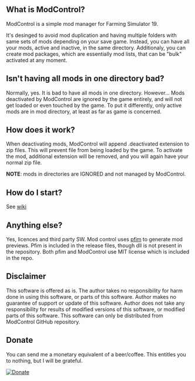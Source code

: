 ## What is ModControl?

ModControl is a simple mod manager for Farming Simulator 19.

It's desinged to avoid mod duplication and having multiple folders with same sets of mods depending on your save game.
Instead, you can have all your mods, active and inactive, in the same directory.
Additionaly, you can create mod packages, which are essentially mod lists, that can be "bulk" activated at any moment.

## Isn't having all mods in one directory bad?

Normally, yes. It is bad to have all mods in one directory. However...
Mods deactivated by ModControl are ignored by the game entirely, and will not get loaded or even touched by the game.
To put it differently, only active mods are in mod directory, at least as far as game is concerned.

## How does it work?

When deactivating mods, ModControl will append .deactivated extension to zip files. This will prevent file from being loaded by the game.
To activate the mod, additional extension will be removed, and you will again have your normal zip file.

**NOTE**: mods in directories are IGNORED and not managed by ModControl.

## How do I start?

See [wiki](https://github.com/vukivan/ModControl/wiki)

## Anything else?

Yes, licences and third party SW. Mod control uses [pfim](https://github.com/nickbabcock/Pfim) to generate mod previews.
Pfim is included in the release files, though dll is not present in the repository.
Both pfim and ModControl use MIT license which is included in the repo.

## Disclaimer

This software is offered as is. The author takes no responsibility for harm done in using this software, or parts of this software. Author makes no guarantee of support or update of this software. Author does not take any responsibility for results of modified versions of this software, or modified parts of this software. This software can only be distributed from ModControl GitHub repository.

## Donate

You can send me a monetary equivalent of a beer/coffee. This entitles you to nothing, but I will be grateful.

[![Donate](https://img.shields.io/badge/Donate-PayPal-green.svg)](https://www.paypal.me/vukicamods)
